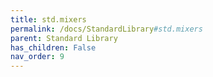 ```yaml
---
title: std.mixers
permalink: /docs/StandardLibrary#std.mixers
parent: Standard Library
has_children: False
nav_order: 9
---
```

